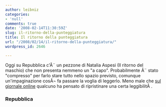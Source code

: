 ```yaml
---
author: leibniz
categories:
- 'null'
comments: true
date: '2008-02-14T11:30:59Z'
slug: il-ritorno-della-punteggiatura
title: Il ritorno della punteggiatura
url: "/2008/02/14/il-ritorno-della-punteggiatura/"
wordpress_id: 2646

---
```

Oggi su Repubblica c'Ã¨ un pezzone di Natalia Aspesi (Il ritorno del maschio) che non presenta nemmeno un "a capo". Probabilmente Ã¨ stato "compresso" per farlo stare tutto nello spazio previsto, comunque un'impaginazione cosÃ¬ fa passare la voglia di leggerlo. Meno male che [sul giornale online](http://www.repubblica.it/2008/02/sezioni/cronaca/napoli-aborto/commento-aspesi/commento-aspesi.html) qualcuno ha pensato di ripristinare una certa leggibilitÃ .


### Repubblica
